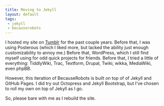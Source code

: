 ```yaml
---
title: Moving to Jekyll
layout: default
tags:
 - jekyll
 - becauserobots
---
```


I hosted my site on [Tumblr](http://khamer.tumblr.com) for the past couple
years. Before that, I was using Posterous (which I liked more, but lacked the
ability just enough customizability to annoy me.) Before that, WordPress, which
I still find myself using for odd quick projects for friends. Before that, I
tried a little of everything: TiddlyWiki, Trac, Textform, Drupal, Twiki, wikka,
MediaWiki, even phpBB.

However, this iteration of BecauseRobots is built on top of of Jekyll and
GitHub Pages. I did try out Octopress and Jekyll Bootstrap, but I've chosen to
roll my own on top of Jekyll as I go.

So, please bare with me as I rebuild the site.
